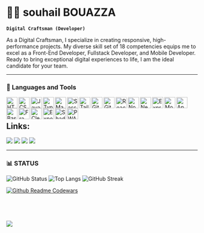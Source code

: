 # 🏄‍♂️ souhail BOUAZZA

**`Digital Craftsman (Developer)`**

As a Digital Craftsman, I specialize in creating responsive, high-performance projects. My diverse skill set of 18 competencies equips me to excel as a Front-End Developer, Fullstack Developer, and Mobile Developer. Ready to bring exceptional digital experiences to life, I am the ideal candidate for your team.




---

### 🧰 Languages and Tools
          

          
<div>
<img align="left" alt="HTML" width="29px" src="https://cdn.jsdelivr.net/gh/devicons/devicon@latest/icons/html5/html5-original.svg" />
<img align="left" alt="CSS" width="29px" src="https://cdn.jsdelivr.net/gh/devicons/devicon@latest/icons/css3/css3-original.svg" />
<img align="left" alt="JavaScript" width="29px" src="https://cdn.jsdelivr.net/gh/devicons/devicon/icons/javascript/javascript-plain.svg" />
<img align="left" alt="TypeScript" width="29px" src="https://cdn.jsdelivr.net/gh/devicons/devicon/icons/typescript/typescript-plain.svg" />
<img align="left" alt="Material ui" width="29px" src="https://cdn.jsdelivr.net/gh/devicons/devicon@latest/icons/materialui/materialui-plain.svg"  />
<img align="left" alt="Sass" width="29px" src="https://cdn.jsdelivr.net/gh/devicons/devicon@latest/icons/sass/sass-original.svg" />
<img align="left" alt="Tailwindcss" width="29px" src="https://cdn.jsdelivr.net/gh/devicons/devicon@latest/icons/tailwindcss/tailwindcss-original.svg"  />
<img align="left" alt="Git" width="29px" src="https://cdn.jsdelivr.net/gh/devicons/devicon/icons/git/git-original.svg" />
<img align="left" alt="GitHub" width="29px" src="https://cdn.jsdelivr.net/gh/devicons/devicon/icons/github/github-original.svg" />
<!-- <img align="left" alt="Vscode" width="29px" src="https://cdn.jsdelivr.net/gh/devicons/devicon@latest/icons/vscode/vscode-original.svg" /> -->
<img align="left" alt="React" width="29px" src="https://cdn.jsdelivr.net/gh/devicons/devicon/icons/react/react-original.svg" />
<img align="left" alt="NodeJS" width="29px" src="https://cdn.jsdelivr.net/gh/devicons/devicon/icons/nodejs/nodejs-original.svg" />
<img align="left" alt="Nextj" width="29px" src="https://cdn.jsdelivr.net/gh/devicons/devicon@latest/icons/nextjs/nextjs-original.svg"/>
<img align="left" alt="Express" width="29px" src="https://cdn.jsdelivr.net/gh/devicons/devicon@latest/icons/express/express-original.svg"  />
<img align="left" alt="Mongoose" width="29px" src="https://cdn.jsdelivr.net/gh/devicons/devicon@latest/icons/mongoose/mongoose-original.svg"  />
<img align="left" alt="Appwrite" width="29px" src="https://cdn.jsdelivr.net/gh/devicons/devicon@latest/icons/appwrite/appwrite-original.svg" />
<img align="left" alt="Bash" width="29px" src="https://cdn.jsdelivr.net/gh/devicons/devicon/icons/bash/bash-original.svg" />
<!-- <img align="left" alt="Bash" width="29px" src="https://cdn.jsdelivr.net/gh/devicons/devicon@latest/icons/figma/figma-original.svg" /> -->
<img align="left" alt="Framer motion" width="29px" src="https://firebasestorage.googleapis.com/v0/b/portfolio-admin-panel-next.appspot.com/o/skills%2Fa_6196d7ef7ad825176a90b4110461c428.webp?alt=media&token=436ca7ea-cb4b-4709-aec0-e91546b25e5a" />
<img align="left" alt="Clerk" width="29px" src="https://firebasestorage.googleapis.com/v0/b/portfolio-admin-panel-next.appspot.com/o/skills%2Fclerk-logo.webp?alt=media&token=602cf4df-85ea-469b-9a8a-f213e509e3b6" />
<img align="left" alt="Expo" width="29px" src="https://firebasestorage.googleapis.com/v0/b/portfolio-admin-panel-next.appspot.com/o/skills%2Flogo-type-a-light.png?alt=media&token=cacbf8df-73bf-4f6b-b445-cc3ddd21f1f7" />
<img align="left" alt="Shadcn-ui" width="29px" src="https://firebasestorage.googleapis.com/v0/b/portfolio-admin-panel-next.appspot.com/o/skills%2Fshadcn%20logo.png?alt=media&token=5e126031-c601-49b4-963f-b3fded9ec515" />
<img align="left" alt="PWA" width="29px" src="https://firebasestorage.googleapis.com/v0/b/portfolio-admin-panel-next.appspot.com/o/skills%2Fpwa.jpg?alt=media&token=3ceb7cdc-6808-41a0-9348-2e4a1285428b" />
          
</div>

<br/>


<br/>

## Links:


<div> 
          
<a href="https://shadow-portfolio-blue.vercel.app/" target="_blank"><img src="https://img.shields.io/badge/PORTFOLIO-000000?style=for-the-badge&logo=About.me&logoColor=white"  target="_blank"></a>
<a href="https://www.linkedin.com/in/souhail-bouazza-4a71042a7/" target="_blank" ><img src="https://img.shields.io/badge/-LinkedIn-%230077B5?style=for-the-badge&logo=linkedin&logoColor=white"  target="_blank"></a> 
<a href="https://twitter.com/Shadow_Knight_3" target="_blank"><img src="https://img.shields.io/badge/-Twitter-%231DA1F2?style=for-the-badge&logo=twitter&logoColor=white"  target="_blank"></a>
<a href="https://www.codewars.com/users/MasterSouhail"  target="_blank"><img src="https://img.shields.io/badge/Codewars-B1361E?style=for-the-badge&logo=Codewars&logoColor=white"></a>
          
</div>
    
---
### 📊 STATUS
![GitHub Status](https://github-readme-stats.vercel.app/api?username=SouhailM07&show_icons=false&theme=blue-green&hiding_specific_stats) 
![Top Langs](https://github-readme-stats.vercel.app/api/top-langs/?username=SouhailM07&layout=compact&theme=blue-green)
![GitHub Streak](https://streak-stats.demolab.com?user=SouhailM07&theme=blue-green&hiding_radius=4.5)
<!-- ![GitHub Stats](https://github-readme-stats.vercel.app/api?username=SouhailM07&show_icons=true&theme=gruvbox) -->
[![Github Readme Codewars](https://codewars-stats-ignacio-cuadra.vercel.app/?username=MasterSouhail&theme=halloween)](https://github.com/ignacio-cuadra/github-readme-codewars)
 
 &nbsp;
 &nbsp;

#

<div>
 <img src='https://github-profile-trophy.vercel.app/?username=SouhailM07&theme=algolia&row=3&column=5&margin-w=15&margin-h=15'/>
</div>

